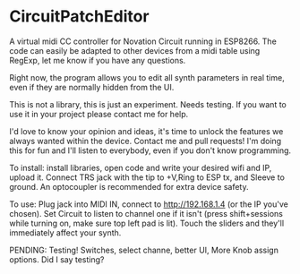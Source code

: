 # CircuitPatchEditor
A virtual midi CC controller for Novation Circuit running in ESP8266.
The code can easily be adapted to other devices from a midi table using RegExp, let me know if you have any questions.

Right now, the program allows you to edit all synth parameters in real time, even if they are normally hidden from the UI.

This is not a library, this is just an experiment. Needs testing. If you want to use it in your project please contact me for help.

I'd love to know your opinion and ideas, it's time to unlock the features we always wanted within the device. Contact me and pull requests! I'm doing this for fun and I'll listen to everybody, even if you don't know programming.

To install: 
install libraries, open code and write your desired wifi and IP, upload it. Connect TRS jack with the tip to +V,Ring to ESP tx, and Sleeve to ground. An optocoupler is recommended for extra device safety.

To use: 
Plug jack into MIDI IN, connect to http://192.168.1.4 (or the IP you've chosen). Set Circuit to listen to channel one if it isn't (press shift+sessions while turning on, make sure top left pad is lit). Touch the sliders and they'll immediately affect your synth.

PENDING:
Testing! Switches, select channe, better UI, More Knob assign options. Did I say testing?
